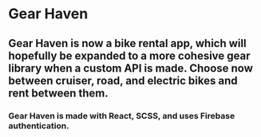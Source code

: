 # Gear Haven 
## Gear Haven is now a bike rental app, which will hopefully be expanded to a more cohesive gear library when a custom API is made. Choose now between cruiser, road, and electric bikes and rent between them. 

### Gear Haven is made with React, SCSS, and uses Firebase authentication. 
